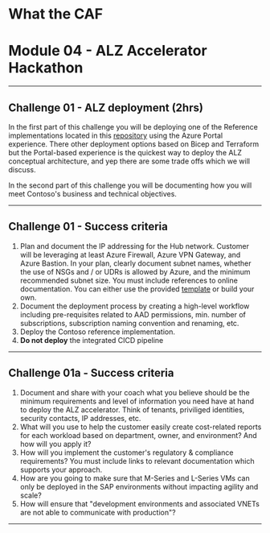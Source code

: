# What the CAF

# Module 04 - ALZ Accelerator Hackathon

---

## Challenge 01 - ALZ deployment (2hrs)

In the first part of this challenge you will be deploying one of the Reference implementations located in this [repository](https://github.com/Azure/Enterprise-Scale) using the Azure Portal experience. There other deployment options based on Bicep and Terraform but the Portal-based experience is the quickest way to deploy the ALZ conceptual architecture, and yep there are some trade offs which we will discuss.

In the second part of this challenge you will be documenting how you will meet Contoso's business and technical objectives.

---

## Challenge 01 - Success criteria

1. Plan and document the IP addressing for the Hub network. Customer will be leveraging at least Azure Firewall, Azure VPN Gateway, and Azure Bastion. In your plan, clearly document subnet names, whether the use of NSGs and / or UDRs is allowed by Azure, and the minimum recommended subnet size. You must include references to online documentation. You can either use the provided [template](/learning_path_modules/04_ALZ_Accelerator/sources/Azure%20Network%20Documentation%20Template.xlsx) or build your own.
2. Document the deployment process by creating a high-level workflow including pre-requisites related to AAD permissions, min. number of subscriptions, subscription naming convention and renaming, etc.
3. Deploy the Contoso reference implementation.
4. **Do not deploy** the integrated CICD pipeline

---

## Challenge 01a - Success criteria

1. Document and share with your coach what you believe should be the minimum requirements and level of information you need have at hand to deploy the ALZ accelerator. Think of tenants, priviliged identities, security contacts, IP addresses, etc.
2. What will you use to help the customer easily create cost-related reports for each workload based on department, owner, and environment? And how will you apply it?
3. How will you implement the customer's regulatory & compliance requirements? You must include links to relevant documentation which supports your approach.
4. How are you going to make sure that M-Series and L-Series VMs can only be deployed in the SAP environments without impacting agility and scale?
5. How will ensure that "development environments and associated VNETs are not able to communicate with production"?

---
